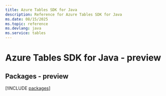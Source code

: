 ```yaml
---
title: Azure Tables SDK for Java
description: Reference for Azure Tables SDK for Java
ms.date: 08/15/2025
ms.topic: reference
ms.devlang: java
ms.service: tables
---
```

# Azure Tables SDK for Java - preview
## Packages - preview
[!INCLUDE [packages](tables-index.md)]